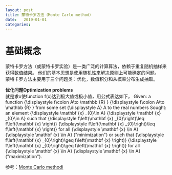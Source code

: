 ```yaml
---
layout: post
title: 蒙特卡罗方法（Monte Carlo method）
date:   2019-01-01
categories: 
---
```


# 基础概念
蒙特卡罗方法（或蒙特卡罗实验）是一类广泛的计算算法，依赖于重复随机抽样来获得数值结果。 他们的基本思想是使用随机性来解决原则上可能确定的问题。  
蒙特卡罗方法主要用于三个问题类：优化，数值积分和从概率分布生成抽取。

**优化问题Optimization problems**  
就是求x使function f(x)达到极大值或极小值，用公式表达如下，
Given: a function {\displaystyle f\colon A\to \mathbb {R} } {\displaystyle f\colon A\to \mathbb {R} } from some set {\displaystyle A} A to the real numbers
Sought: an element {\displaystyle \mathbf {x} _{0}\in A} {\displaystyle \mathbf {x} _{0}\in A} such that {\displaystyle f\left(\mathbf {x} _{0}\right)\leq f\left(\mathbf {x} \right)} {\displaystyle f\left(\mathbf {x} _{0}\right)\leq f\left(\mathbf {x} \right)} for all {\displaystyle \mathbf {x} \in A} {\displaystyle \mathbf {x} \in A} ("minimization") or such that {\displaystyle f\left(\mathbf {x} _{0}\right)\geq f\left(\mathbf {x} \right)} {\displaystyle f\left(\mathbf {x} _{0}\right)\geq f\left(\mathbf {x} \right)} for all {\displaystyle \mathbf {x} \in A} {\displaystyle \mathbf {x} \in A} ("maximization").


参考：[Monte Carlo methodi](https://en.wikipedia.org/wiki/Monte_Carlo_method)

